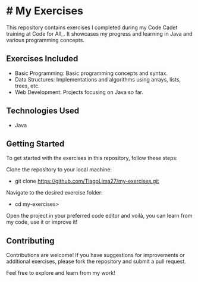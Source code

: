 # # My Exercises

This repository contains exercises I completed during my Code Cadet training at Code for All_. It showcases my progress and learning in Java and various programming concepts.

## Exercises Included

- Basic Programming: Basic programming concepts and syntax.
- Data Structures: Implementations and algorithms using arrays, lists, trees, etc.
- Web Development: Projects focusing on Java so far.

## Technologies Used

- Java

## Getting Started
To get started with the exercises in this repository, follow these steps:

Clone the repository to your local machine:
- git clone https://github.com/TiagoLima27/my-exercises.git


Navigate to the desired exercise folder:
- cd my-exercises>


Open the project in your preferred code editor and voilà, you can learn from my code, use it or improve it!

## Contributing
Contributions are welcome! If you have suggestions for improvements or additional exercises, please fork the repository and submit a pull request.

Feel free to explore and learn from my work!
